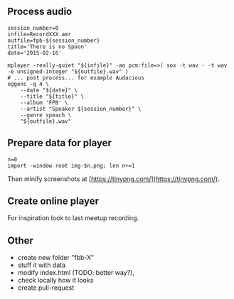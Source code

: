 Process audio
-------------

~~~~ {.sh}
session_number=0
infile=RecordXXX.amr
outfile=fpb-${session_number}
title='There is no Spoon'
date='2015-02-16'

mplayer -really-quiet "${infile}" -ao pcm:file=>( sox -t wav - -t wav -e unsigned-integer "${outfile}.wav" )
# ... post process... for example Audacious
oggenc -q 4 \
    --date "${date}" \
    --title "${title}" \
    --album 'FPB' \
    --artist "Speaker ${session_number}" \
    --genre speach \
    "${outfile}.wav"
~~~~

Prepare data for player
-----------------------

~~~~ {.sh}
n=0
import -window root img-$n.png; len n+=1
~~~~

Then minify screenshots at [https://tinypng.com/](https://tinypng.com/).

Create online player
--------------------

For inspiration look to last meetup recording.

Other
-----

* create new folder "fbb-X"
* stuff it with data
* modify index.html (TODO: better way?),
* check locally how it looks
* create pull-request
